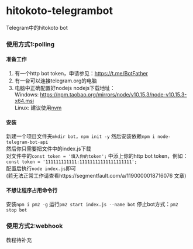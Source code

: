 # hitokoto-telegrambot
Telegram中的hitokoto bot

### 使用方式1:polling
#### 准备工作
1. 有一个http bot token，申请参见：https://t.me/BotFather
2. 有一台可以连接telegram.org的电脑
3. 电脑中正确配置好nodejs
nodejs下载地址：  
Windows: https://npm.taobao.org/mirrors/node/v10.15.3/node-v10.15.3-x64.msi  
Linux: 建议使用[nvm](https://github.com/nvm-sh/nvm)  
#### 安装
新建一个项目文件夹`mkdir bot`，`npm init -y` 然后安装依赖`npm i node-telegram-bot-api`  
然后你只需要把文件中的index.js下载  
对文件中的`const token = '填入你的token';` 中添上你的http bot token，例如：`const token = '111111111111:11111111111111111111';`  
配置后执行`node index.js`即可  
(若无法正常工作请查看https://segmentfault.com/a/1190000018716076 文章)
#### 不想让程序占用命令行
安装`npm i pm2 -g`
运行`pm2 start index.js --name bot`
停止bot方式：`pm2 stop bot`
### 使用方式2:webhook
教程待补充

